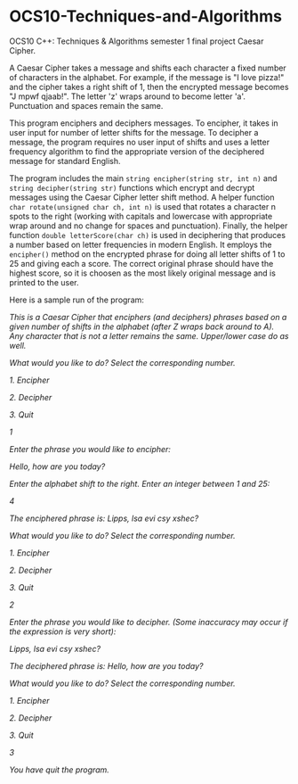 # OCS10-Techniques-and-Algorithms
OCS10 C++: Techniques &amp; Algorithms semester 1 final project Caesar Cipher. 

A Caesar Cipher takes a message and shifts each character a fixed number of characters in the alphabet. For example, if the message is "I love pizza!" and the cipher takes a right shift of 1, then the encrypted message becomes "J mpwf qjaab!". The letter 'z' wraps around to become letter 'a'. Punctuation and spaces remain the same. 

This program enciphers and deciphers messages. To encipher, it takes in user input for number of letter shifts for the message. To decipher a message, the program requires no user input of shifts and uses a letter frequency algorithm to find the appropriate version of the deciphered message for standard English.

The program includes the main `string encipher(string str, int n)` and `string decipher(string str)` functions which encrypt and decrypt messages using the Caesar Cipher letter shift method. A helper function `char rotate(unsigned char ch, int n)` is used that rotates a character n spots to the right (working with capitals and lowercase with appropriate wrap around and no change for spaces and punctuation). Finally, the helper function `double letterScore(char ch)` is used in deciphering that produces a number based on letter frequencies in modern English. It employs the `encipher()` method on the encrypted phrase for doing all letter shifts of 1 to 25 and giving each a score. The correct original phrase should have the highest score, so it is choosen as the most likely original message and is printed to the user.

Here is a sample run of the program:

*This is a Caesar Cipher that enciphers (and deciphers) phrases based on a given number of shifts in the alphabet
(after Z wraps back around to A). Any character that is not a letter remains the same. Upper/lower case do as well.*

*What would you like to do? Select the corresponding number.*

*1. Encipher*

*2. Decipher*

*3. Quit*

*1*

*Enter the phrase you would like to encipher:*

*Hello, how are you today?*

*Enter the alphabet shift to the right. Enter an integer between 1 and 25:*

*4*

*The enciphered phrase is: Lipps, lsa evi csy xshec?*

*What would you like to do? Select the corresponding number.*

*1. Encipher*

*2. Decipher*

*3. Quit*

*2*

*Enter the phrase you would like to decipher. (Some inaccuracy may occur if the expression is very short):*

*Lipps, lsa evi csy xshec?*

*The deciphered phrase is: Hello, how are you today?*

*What would you like to do? Select the corresponding number.*

*1. Encipher*

*2. Decipher*

*3. Quit*

*3*

*You have quit the program.*

